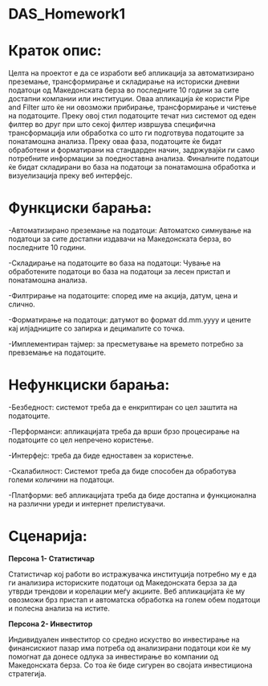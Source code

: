 # DAS_Homework1


# **Краток опис:**

Целта на проектот е да се изработи веб апликација за автоматизирано преземање, трансформирање и складирање на историски дневни податоци од Македонската берза во последните 10 години за сите достапни компании или институции. Оваа апликација ќе користи Pipe and Filter што ќе ни овозможи прибирање, трансформирање и чистење на податоците. Преку овој стил податоците течат низ системот од еден филтер во друг при што секој филтер извршува специфична трансформација или обработка со што ги подготвува податоците за понатамошна анализа. Преку оваа фаза, податоците ќе бидат обработени и форматирани на стандарден начин, задржувајќи ги само потребните информации за поедноставна анализа. Финалните податоци ќе бидат складирани во база на податоци за понатамошна обработка и визуелизација преку веб интерфејс.


# **Функциски барања:**

-Автоматизирано преземање на податоци: Автоматско симнување на податоци за сите достапни издавачи на Македонската берза, во последните 10 години.

-Складирање на податоците во база на податоци: Чување на обработените податоци во база на податоци за лесен пристап и понатамошна анализа.

-Филтрирање на податоците: според име на акција, датум, цена и слично.

-Форматирање на податоци: датумот во формат dd.mm.yyyy и цените кај илјадниците со запирка и децималите со точка.

-Имплементиран тајмер: за пресметување на времето потребно за превземање на податоците.


# **Нефункциски барања:**

-Безбедност: системот треба да е енкриптиран со цел  заштита на податоците.

-Перформанси: апликацијата треба да врши брзо процесирање на податоците со цел непречено користење.

-Интерфејс: треба да биде едноставен за користење.

-Скалабилност: Системот треба да биде способен да обработува големи количини на податоци.

-Платформи: веб апликацијата треба да биде достапна и функционална на различни уреди и интернет прелистувачи.


# **Сценарија:**

**Персона 1- Статистичар**

Статистичар кој работи во истражувачка институција потребно му е да ги анализира историските податоци од Македонската берза за да утврди трендови и корелации меѓу акциите. Веб апликацијата ќе му овозможи брз пристап и автоматска обработка на голем обем податоци и полесна анализа на истите.

**Персона 2- Инвеститор**

Индивидуален инвеститор со средно искуство во инвестирање на финансискиот пазар има потреба од анализирани податоци кои ќе му помогнат да донесе одлука за инвестирање во компании од Македонската берза. Со тоа ќе биде сигурен во својата инвестициона стратегија.



